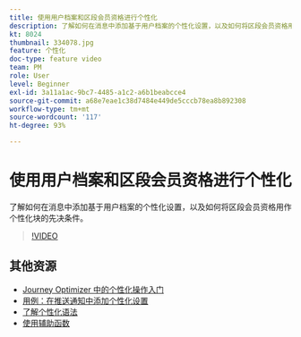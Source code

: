 ```yaml
---
title: 使用用户档案和区段会员资格进行个性化
description: 了解如何在消息中添加基于用户档案的个性化设置，以及如何将区段会员资格用作个性化块的先决条件。
kt: 8024
thumbnail: 334078.jpg
feature: 个性化
doc-type: feature video
team: PM
role: User
level: Beginner
exl-id: 3a11a1ac-9bc7-4485-a1c2-a6b1beabcce4
source-git-commit: a68e7eae1c38d7484e449de5cccb78ea8b892308
workflow-type: tm+mt
source-wordcount: '117'
ht-degree: 93%

---
```


# 使用用户档案和区段会员资格进行个性化

了解如何在消息中添加基于用户档案的个性化设置，以及如何将区段会员资格用作个性化块的先决条件。

>[!VIDEO](https://video.tv.adobe.com/v/334078?quality=12)

## 其他资源

* [ Journey Optimizer 中的个性化操作入门](https://experienceleague.adobe.com/docs/journey-optimizer/using/create-messages/personalization/personalize.html?lang=zh-Hans)
* [用例：在推送通知中添加个性化设置](https://experienceleague.adobe.com/docs/journey-optimizer/using/personalization/personalization-use-cases/personalization-use-case.html)
* [了解个性化语法](https://experienceleague.adobe.com/docs/journey-optimizer/using/create-messages/personalization/personalization-syntax.html?lang=zh-Hans)
* [使用辅助函数](https://experienceleague-review.corp.adobe.com/docs/journey-optimizer/using/create-messages/personalization/functions/functions.html?lang=zh-Hans)
